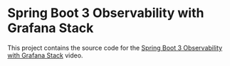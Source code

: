 # Spring Boot 3 Observability with Grafana Stack

This project contains the source code for the [Spring Boot 3 Observability with Grafana Stack](https://www.youtube.com/watch?v=8zXtveD3l6o) video.
